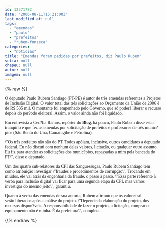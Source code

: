 ```yaml
---
id: 12371782
date: "2006-08-11T15:21:00Z"
last_modified_at: null
tags:
  - "emendas"
  - "paulo"
  - "prefeitos"
  - "rubem-fonseca"
categories:
  - "noticias"
title: "Emendas foram pedidas por prefeitos, diz Paulo Rubem"
sutia: null
chapeu: null
autor: null
imagem: null
---
```

{\% raw %}
<p><P><FONT face=Verdana>O deputado Paulo Rubem Santiago (PT-PE)&nbsp;é autor de três emendas referentes a Projetos de Inclusão Digital. O valor total das três solicitações ao Orçamento&nbsp;da União de 2006 é de R$ 535 mil.&nbsp;O montante&nbsp;foi empenhado pelo Governo, que só poderá liberar o recurso depois do per?odo eleitoral. Assim, o valor ainda não foi liquidado. </FONT></P></p>
<p><P><FONT face=Verdana>Em entrevista a Cec?lia Ramos,&nbsp;repórter do&nbsp;<B>Blog</B>, há pouco, Paulo Rubem disse estar tranqüilo e que fez as emendas por solicitação de prefeitos e&nbsp;professores de três munic?pios (São Bento do Una, Camaragibe e Petrolina).</FONT></P></p>
<p><P><FONT face=Verdana>\"Os três prefeitos não são do PT. Todos apóiam, inclusive, outros candidatos a deputado federal. Eu não discuti com nenhum deles valores,&nbsp;licitação, ou qualquer outro assunto. Eu fiz para atender as solicitações dos munic?pios, repassadas a mim pela bancada do PT\", disse o deputado. </FONT></P></p>
<p><P><FONT face=Verdana>Um dos quatro sub-relatores da CPI das Sanguessugas, Paulo Rubem Santiago&nbsp;tem como&nbsp;atribuição investigar \"fraudes e procedimentos de corrupção\".&nbsp;Trocando em miúdos,&nbsp;ele&nbsp;vai atrás da engenharia da fraude, o passo a passo.&nbsp;\"Essa parte referente à verba para inclusão digital vai ficar para uma segunda etapa da CPI, mas vamos investigar do mesmo jeito\", garantiu.</FONT></P></p>
<p><P><FONT face=Verdana>Quanto à&nbsp;verba das emendas de sua autoria, Rubem&nbsp;afirmou que os valores só serão&nbsp;liberados após a análise do projeto. \"Depende da elaboração do projeto, dos recursos dispon?veis. A responsabilidade&nbsp;de fazer o projeto, a licitação, comprar o equipamento não é minha. É da prefeitura\", completa.</FONT></P> </p>
{\% endraw %}